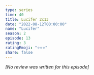 ```yaml
---
type: series
time: 40
title: Lucifer 2x13
date: "2022-08-12T00:00:00"
name: "Lucifer"
season: 2
episode: 13
rating: 3
ratingEmoji: "⭐️⭐️⭐️"
share: false
---
```


_[No review was written for this episode]_
